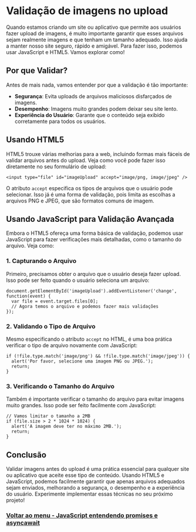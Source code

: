 # Validação de imagens no upload

Quando estamos criando um site ou aplicativo que permite aos usuários fazer upload de imagens, é muito importante garantir que esses arquivos sejam realmente imagens e que tenham um tamanho adequado. Isso ajuda a manter nosso site seguro, rápido e amigável. Para fazer isso, podemos usar JavaScript e HTML5. Vamos explorar como!

## Por que Validar?

Antes de mais nada, vamos entender por que a validação é tão importante:

- **Segurança**: Evita uploads de arquivos maliciosos disfarçados de imagens.
- **Desempenho**: Imagens muito grandes podem deixar seu site lento.
- **Experiência do Usuário**: Garante que o conteúdo seja exibido corretamente para todos os usuários.

## Usando HTML5

HTML5 trouxe várias melhorias para a web, incluindo formas mais fáceis de validar arquivos antes do upload. Veja como você pode fazer isso diretamente no seu formulário de upload:

```
<input type="file" id="imageUpload" accept="image/png, image/jpeg" />
```

O atributo `accept` especifica os tipos de arquivos que o usuário pode selecionar. Isso já é uma forma de validação, pois limita as escolhas a arquivos PNG e JPEG, que são formatos comuns de imagem.

## Usando JavaScript para Validação Avançada

Embora o HTML5 ofereça uma forma básica de validação, podemos usar JavaScript para fazer verificações mais detalhadas, como o tamanho do arquivo. Veja como:

### 1. Capturando o Arquivo

Primeiro, precisamos obter o arquivo que o usuário deseja fazer upload. Isso pode ser feito quando o usuário seleciona um arquivo:

```
document.getElementById('imageUpload').addEventListener('change', function(event) {
  var file = event.target.files[0];
  // Agora temos o arquivo e podemos fazer mais validações
});
```

### 2. Validando o Tipo de Arquivo

Mesmo especificando o atributo `accept` no HTML, é uma boa prática verificar o tipo de arquivo novamente com JavaScript:

```
if (!file.type.match('image/png') && !file.type.match('image/jpeg')) {
  alert('Por favor, selecione uma imagem PNG ou JPEG.');
  return;
}
```

### 3. Verificando o Tamanho do Arquivo

Também é importante verificar o tamanho do arquivo para evitar imagens muito grandes. Isso pode ser feito facilmente com JavaScript:

```
// Vamos limitar o tamanho a 2MB
if (file.size > 2 * 1024 * 1024) {
  alert('A imagem deve ter no máximo 2MB.');
  return;
}
```

## Conclusão

Validar imagens antes do upload é uma prática essencial para qualquer site ou aplicativo que aceite esse tipo de conteúdo. Usando HTML5 e JavaScript, podemos facilmente garantir que apenas arquivos adequados sejam enviados, melhorando a segurança, o desempenho e a experiência do usuário. Experimente implementar essas técnicas no seu próximo projeto!

### [Voltar ao menu - JavaScript entendendo promises e asyncawait](../menu.md)